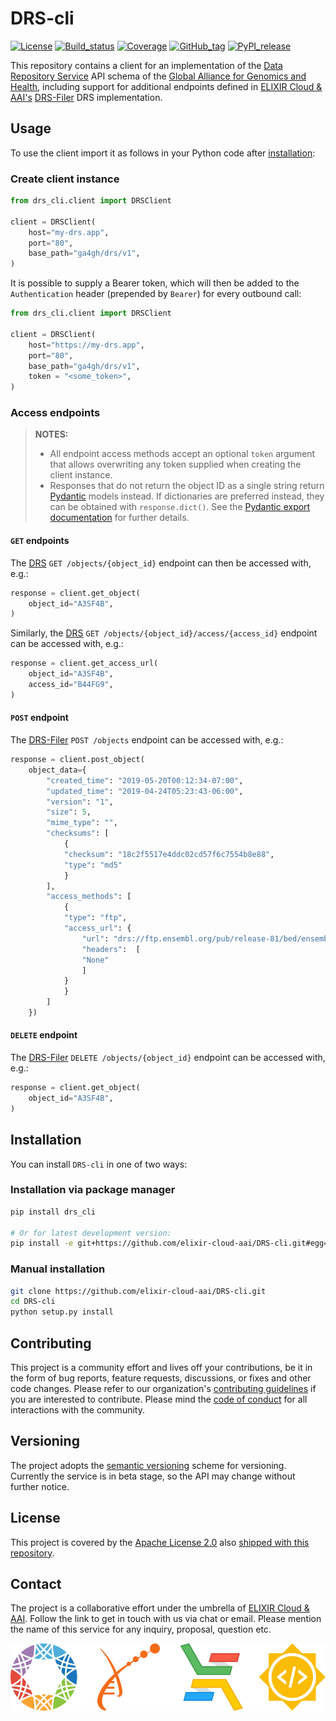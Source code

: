 # DRS-cli

[![License][badge-license]][badge-url-license]
[![Build_status][badge-build-status]][badge-url-build-status]
[![Coverage][badge-coverage]][badge-url-coverage]
[![GitHub_tag][badge-github-tag]][badge-url-github-tag]
[![PyPI_release][badge-pypi]][badge-url-pypi]

This repository contains a client for an implementation of the [Data Repository
Service][res-ga4gh-drs] API schema of the [Global Alliance for Genomics and
Health][res-ga4gh], including support for additional endpoints defined in
[ELIXIR Cloud & AAI's][res-elixir-cloud]
[DRS-Filer][res-elixir-cloud-drs-filer] DRS implementation.

## Usage

To use the client import it as follows in your Python code after
[installation](#Installation):

### Create client instance

```py
from drs_cli.client import DRSClient

client = DRSClient(
    host="my-drs.app",
    port="80",
    base_path="ga4gh/drs/v1",
)
```

It is possible to supply a Bearer token, which will then be added to the
`Authentication` header (prepended by `Bearer`) for every outbound call:

```py
from drs_cli.client import DRSClient

client = DRSClient(
    host="https://my-drs.app",
    port="80",
    base_path="ga4gh/drs/v1",
    token = "<some_token>",
)
```

### Access endpoints

> **NOTES:**
>  
> * All endpoint access methods accept an optional `token` argument that
>   allows overwriting any token supplied when creating the client instance.
> * Responses that do not return the object ID as a single string return
>   [Pydantic][res-pydantic] models instead. If dictionaries are preferred
>   instead, they can be obtained with `response.dict()`. See the [Pydantic
>   export documentation][res-pydantic-docs-export] for further details.

#### `GET` endpoints

The [DRS][res-ga4gh-drs] `GET /objects/{object_id}` endpoint can then be
accessed with, e.g.:

```py
response = client.get_object(
    object_id="A3SF4B",
)
```

Similarly, the [DRS][res-ga4gh-drs] `GET
/objects/{object_id}/access/{access_id}` endpoint can be accessed with, e.g.:

```py
response = client.get_access_url(
    object_id="A3SF4B",
    access_id="B44FG9",
)
```

#### `POST` endpoint

The [DRS-Filer][res-elixir-cloud-drs-filer] `POST /objects` endpoint can be
accessed with, e.g.:

```py
response = client.post_object(
    object_data={
        "created_time": "2019-05-20T00:12:34-07:00",
        "updated_time": "2019-04-24T05:23:43-06:00",
        "version": "1",
        "size": 5,
        "mime_type": "",
        "checksums": [
            {
            "checksum": "18c2f5517e4ddc02cd57f6c7554b8e88",
            "type": "md5"
            }
        ],
        "access_methods": [
            {
            "type": "ftp",
            "access_url": {
                "url": "drs://ftp.ensembl.org/pub/release-81/bed/ensembl-compara/11_teleost_fish.gerp_constrained_eleme",
                "headers":  [
                "None"
                ]
            }
            }
        ]
    })
```

#### `DELETE` endpoint

The [DRS-Filer][res-elixir-cloud-drs-filer] `DELETE /objects/{object_id}`
endpoint can be accessed with, e.g.:

```py
response = client.get_object(
    object_id="A3SF4B",
)
```

## Installation

You can install `DRS-cli` in one of two ways:

### Installation via package manager

```bash
pip install drs_cli

# Or for latest development version:
pip install -e git+https://github.com/elixir-cloud-aai/DRS-cli.git#egg=drs_cli
```

### Manual installation

```bash
git clone https://github.com/elixir-cloud-aai/DRS-cli.git
cd DRS-cli
python setup.py install
```

## Contributing

This project is a community effort and lives off your contributions, be it in
the form of bug reports, feature requests, discussions, or fixes and other code
changes. Please refer to our organization's [contributing
guidelines][res-elixir-cloud-contributing] if you are interested to contribute.
Please mind the [code of conduct][res-elixir-cloud-coc] for all interactions
with the community.

## Versioning

The project adopts the [semantic versioning][res-semver] scheme for versioning.
Currently the service is in beta stage, so the API may change without further
notice.

## License

This project is covered by the [Apache License 2.0][license-apache] also
[shipped with this repository][license].

## Contact

The project is a collaborative effort under the umbrella of [ELIXIR Cloud &
AAI][res-elixir-cloud]. Follow the link to get in touch with us via chat or
email. Please mention the name of this service for any inquiry, proposal,
question etc.

![logo_banner][]

[badge-build-status]:<https://travis-ci.com/elixir-cloud-aai/DRS-cli.svg?branch=dev>
[badge-coverage]:<https://img.shields.io/coveralls/github/elixir-cloud-aai/DRS-cli>
[badge-github-tag]:<https://img.shields.io/github/v/tag/elixir-cloud-aai/DRS-cli?color=C39BD3>
[badge-license]:<https://img.shields.io/badge/license-Apache%202.0-blue.svg>
[badge-pypi]:<https://img.shields.io/pypi/v/drs_cli.svg?style=flat&color=C39BD3>
[badge-url-build-status]:<https://travis-ci.com/elixir-cloud-aai/DRS-cli>
[badge-url-coverage]:<https://coveralls.io/github/elixir-cloud-aai/DRS-cli>
[badge-url-github-tag]:<https://github.com/elixir-cloud-aai/DRS-cli/releases>
[badge-url-license]:<http://www.apache.org/licenses/LICENSE-2.0>
[badge-url-pypi]:<https://pypi.python.org/pypi/drs_cli>
[license]: LICENSE
[license-apache]: <https://www.apache.org/licenses/LICENSE-2.0>
[logo_banner]: images/logo-banner.png
[res-elixir-cloud]: <https://github.com/elixir-cloud-aai/elixir-cloud-aai>
[res-elixir-cloud-coc]: <https://github.com/elixir-cloud-aai/elixir-cloud-aai/blob/dev/CODE_OF_CONDUCT.md>
[res-elixir-cloud-contributing]: <https://github.com/elixir-cloud-aai/elixir-cloud-aai/blob/dev/CONTRIBUTING.md>
[res-elixir-cloud-drs-filer]: <https://github.com/elixir-cloud-aai/drs-filer>
[res-ga4gh-drs]: <https://github.com/ga4gh/data-repository-service-schemas>
[res-ga4gh]: <https://www.ga4gh.org/>
[res-pydantic]: <https://pydantic-docs.helpmanual.io/>
[res-pydantic-docs-export]: <https://pydantic-docs.helpmanual.io/usage/exporting_models/>
[res-semver]: <https://semver.org/>
